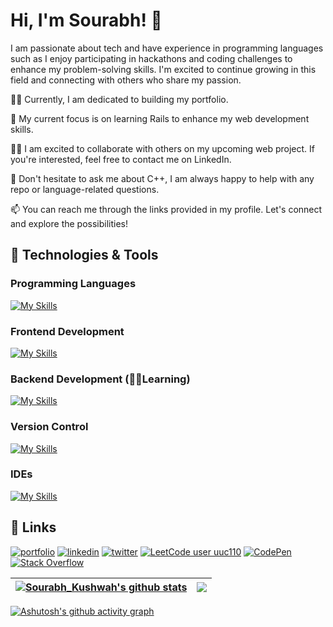 
# Hi, I'm Sourabh! 👋

I am passionate about tech and have experience in programming languages such as
I enjoy participating in hackathons and coding challenges to enhance my problem-solving skills. I'm excited to continue growing in this field and connecting with others who share my passion.


👩‍💻 Currently, I am dedicated to building my portfolio.

🧠 My current focus is on learning Rails to enhance my web development skills.

👯‍♀️ I am excited to collaborate with others on my upcoming web project. If you're interested, feel free to contact me on LinkedIn.

💬 Don't hesitate to ask me about C++, I am always happy to help with any repo or language-related questions.

📫 You can reach me through the links provided in my profile. Let's connect and explore the possibilities!

## 🔧 Technologies & Tools

### Programming Languages
[![My Skills](https://skillicons.dev/icons?i=cpp,java,python,ruby)](https://skillicons.dev)
### Frontend Development
[![My Skills](https://skillicons.dev/icons?i=html,css,js)](https://skillicons.dev)
### Backend Development (🧑‍💻Learning)
[![My Skills](https://skillicons.dev/icons?i=postgres,rails)](https://skillicons.dev)
### Version Control
[![My Skills](https://skillicons.dev/icons?i=git)](https://skillicons.dev)
### IDEs
[![My Skills](https://skillicons.dev/icons?i=vscode,clion)](https://skillicons.dev)





## 🔗 Links
[![portfolio](https://img.shields.io/badge/my_portfolio-000?style=for-the-badge&logo=ko-fi&logoColor=white)]() [![linkedin](https://img.shields.io/badge/linkedin-0A66C2?style=for-the-badge&logo=linkedin&logoColor=white)](https://www.linkedin.com/in/sourabhk110/) [![twitter](https://img.shields.io/badge/twitter-1DA1F2?style=for-the-badge&logo=twitter&logoColor=white)](https://twitter.com/STG_Sourabh) [![LeetCode user uuc110](https://img.shields.io/badge/dynamic/json?style=for-the-badge&labelColor=black&color=%23ffa116&label=Solved&query=solvedOverTotal&url=https%3A%2F%2Fleetcode-badge.vercel.app%2Fapi%2Fusers%2Fuuc110&logo=leetcode&logoColor=yellow)](https://leetcode.com/uuc110/)
[![CodePen](https://img.shields.io/badge/Codepen-000000?style=for-the-badge&logo=codepen&logoColor=white)](https://codepen.io/uuc110)
[![Stack Overflow](https://img.shields.io/badge/-Stackoverflow-FE7A16?style=for-the-badge&logo=stack-overflow&logoColor=white)](https://stackoverflow.com/users/16559153/uuc110?tab=profile)

| <a href="https://github.com/anuraghazra/github-readme-stats"><img align="center" src="https://github-readme-stats.vercel.app/api?username=uuc110&show_icons=true&include_all_commits=true&theme=buefy&hide_border=true" alt="Sourabh_Kushwah's github stats" /></a> | <a href="https://github.com/anuraghazra/github-readme-stats"><img align="center" src="https://github-readme-stats.vercel.app/api/top-langs/?username=uuc110&layout=compact&theme=buefy&hide_border=true" /></a> |
|---------------------------------------------------------------------------------------------------------------------------------------------------------------------------------------------------------------------------------------------------------------------|-----------------------------------------------------------------------------------------------------------------------------------------------------------------------------------------------------------------|

[![Ashutosh's github activity graph](https://github-readme-activity-graph.cyclic.app/graph?username=uuc110&bg_color=000000&color=9e4c98&line=7a0ec7&point=b5179e&area=true&hide_border=true)](https://github.com/ashutosh00710/github-readme-activity-graph)
